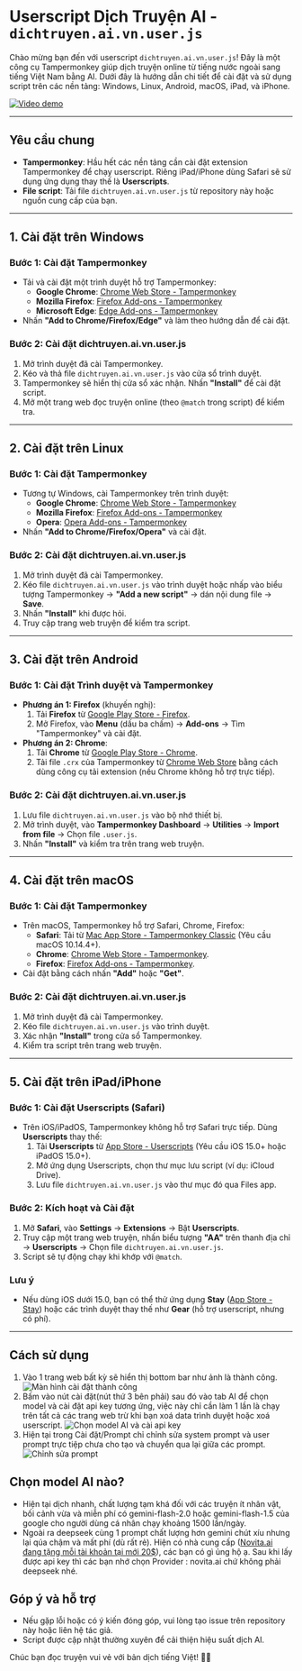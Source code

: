 # Userscript Dịch Truyện AI - `dichtruyen.ai.vn.user.js`

Chào mừng bạn đến với userscript `dichtruyen.ai.vn.user.js`! Đây là một công cụ Tampermonkey giúp dịch truyện online từ tiếng nước ngoài sang tiếng Việt Nam bằng AI. Dưới đây là hướng dẫn chi tiết để cài đặt và sử dụng script trên các nền tảng: Windows, Linux, Android, macOS, iPad, và iPhone.

[![Video demo](https://img.youtube.com/vi/Zhgpk1vYc3o/0.jpg)](https://www.youtube.com/watch?v=Zhgpk1vYc3o)

---

## Yêu cầu chung
- **Tampermonkey**: Hầu hết các nền tảng cần cài đặt extension Tampermonkey để chạy userscript. Riêng iPad/iPhone dùng Safari sẽ sử dụng ứng dụng thay thế là **Userscripts**.
- **File script**: Tải file `dichtruyen.ai.vn.user.js` từ repository này hoặc nguồn cung cấp của bạn.

---

## 1. Cài đặt trên Windows
### Bước 1: Cài đặt Tampermonkey
- Tải và cài đặt một trình duyệt hỗ trợ Tampermonkey:
  - **Google Chrome**: [Chrome Web Store - Tampermonkey](https://chrome.google.com/webstore/detail/tampermonkey/dhdgffkkebhmkfjojejmpbldmpobfkfo)
  - **Mozilla Firefox**: [Firefox Add-ons - Tampermonkey](https://addons.mozilla.org/en-US/firefox/addon/tampermonkey/)
  - **Microsoft Edge**: [Edge Add-ons - Tampermonkey](https://microsoftedge.microsoft.com/addons/detail/tampermonkey/iikmleipfamncoeapigifbpdccjbpkbc)
- Nhấn **"Add to Chrome/Firefox/Edge"** và làm theo hướng dẫn để cài đặt.

### Bước 2: Cài đặt dichtruyen.ai.vn.user.js
1. Mở trình duyệt đã cài Tampermonkey.
2. Kéo và thả file `dichtruyen.ai.vn.user.js` vào cửa sổ trình duyệt.
3. Tampermonkey sẽ hiển thị cửa sổ xác nhận. Nhấn **"Install"** để cài đặt script.
4. Mở một trang web đọc truyện online (theo `@match` trong script) để kiểm tra.

---

## 2. Cài đặt trên Linux
### Bước 1: Cài đặt Tampermonkey
- Tương tự Windows, cài Tampermonkey trên trình duyệt:
  - **Google Chrome**: [Chrome Web Store - Tampermonkey](https://chrome.google.com/webstore/detail/tampermonkey/dhdgffkkebhmkfjojejmpbldmpobfkfo)
  - **Mozilla Firefox**: [Firefox Add-ons - Tampermonkey](https://addons.mozilla.org/en-US/firefox/addon/tampermonkey/)
  - **Opera**: [Opera Add-ons - Tampermonkey](https://addons.opera.com/en/extensions/details/tampermonkey-beta/)
- Nhấn **"Add to Chrome/Firefox/Opera"** và cài đặt.

### Bước 2: Cài đặt dichtruyen.ai.vn.user.js
1. Mở trình duyệt đã cài Tampermonkey.
2. Kéo file `dichtruyen.ai.vn.user.js` vào trình duyệt hoặc nhấp vào biểu tượng Tampermonkey -> **"Add a new script"** -> dán nội dung file -> **Save**.
3. Nhấn **"Install"** khi được hỏi.
4. Truy cập trang web truyện để kiểm tra script.

---

## 3. Cài đặt trên Android
### Bước 1: Cài đặt Trình duyệt và Tampermonkey
- **Phương án 1: Firefox** (khuyến nghị):
  1. Tải **Firefox** từ [Google Play Store - Firefox](https://play.google.com/store/apps/details?id=org.mozilla.firefox).
  2. Mở Firefox, vào **Menu** (dấu ba chấm) -> **Add-ons** -> Tìm "Tampermonkey" và cài đặt.
- **Phương án 2: Chrome**:
  1. Tải **Chrome** từ [Google Play Store - Chrome](https://play.google.com/store/apps/details?id=com.android.chrome).
  2. Tải file `.crx` của Tampermonkey từ [Chrome Web Store](https://chrome.google.com/webstore/detail/tampermonkey/dhdgffkkebhmkfjojejmpbldmpobfkfo) bằng cách dùng công cụ tải extension (nếu Chrome không hỗ trợ trực tiếp).

### Bước 2: Cài đặt dichtruyen.ai.vn.user.js
1. Lưu file `dichtruyen.ai.vn.user.js` vào bộ nhớ thiết bị.
2. Mở trình duyệt, vào **Tampermonkey Dashboard** -> **Utilities** -> **Import from file** -> Chọn file `.user.js`.
3. Nhấn **"Install"** và kiểm tra trên trang web truyện.

---

## 4. Cài đặt trên macOS
### Bước 1: Cài đặt Tampermonkey
- Trên macOS, Tampermonkey hỗ trợ Safari, Chrome, Firefox:
  - **Safari**: Tải từ [Mac App Store - Tampermonkey Classic](https://apps.apple.com/us/app/tampermonkey-classic/id1482490089) (Yêu cầu macOS 10.14.4+).
  - **Chrome**: [Chrome Web Store - Tampermonkey](https://chrome.google.com/webstore/detail/tampermonkey/dhdgffkkebhmkfjojejmpbldmpobfkfo).
  - **Firefox**: [Firefox Add-ons - Tampermonkey](https://addons.mozilla.org/en-US/firefox/addon/tampermonkey/).
- Cài đặt bằng cách nhấn **"Add"** hoặc **"Get"**.

### Bước 2: Cài đặt dichtruyen.ai.vn.user.js
1. Mở trình duyệt đã cài Tampermonkey.
2. Kéo file `dichtruyen.ai.vn.user.js` vào trình duyệt.
3. Xác nhận **"Install"** trong cửa sổ Tampermonkey.
4. Kiểm tra script trên trang web truyện.

---

## 5. Cài đặt trên iPad/iPhone
### Bước 1: Cài đặt Userscripts (Safari)
- Trên iOS/iPadOS, Tampermonkey không hỗ trợ Safari trực tiếp. Dùng **Userscripts** thay thế:
  1. Tải **Userscripts** từ [App Store - Userscripts](https://apps.apple.com/us/app/userscripts/id1463298887) (Yêu cầu iOS 15.0+ hoặc iPadOS 15.0+).
  2. Mở ứng dụng Userscripts, chọn thư mục lưu script (ví dụ: iCloud Drive).
  3. Lưu file `dichtruyen.ai.vn.user.js` vào thư mục đó qua Files app.

### Bước 2: Kích hoạt và Cài đặt
1. Mở **Safari**, vào **Settings** -> **Extensions** -> Bật **Userscripts**.
2. Truy cập một trang web truyện, nhấn biểu tượng **"AA"** trên thanh địa chỉ -> **Userscripts** -> Chọn file `dichtruyen.ai.vn.user.js`.
3. Script sẽ tự động chạy khi khớp với `@match`.

### Lưu ý
- Nếu dùng iOS dưới 15.0, bạn có thể thử ứng dụng **Stay** ([App Store - Stay](https://apps.apple.com/us/app/stay-for-safari/id1596652956)) hoặc các trình duyệt thay thế như **Gear** (hỗ trợ userscript, nhưng có phí).

---

## Cách sử dụng
1. Vào 1 trang web bất kỳ sẽ hiển thị bottom bar như ảnh là thành công.
![Màn hình cài đặt thành công](screenshot/screen.png)
2. Bấm vào nút cài đặt(nút thứ 3 bên phải) sau đó vào tab AI để chọn model và cài đặt api key tương ứng, việc này chỉ cần làm 1 lần là chạy trên tất cả các trang web trừ khi bạn xoá data trình duyệt hoặc xoá userscript.
![Chọn model AI và cài api key](screenshot/setup-ai.png)
3. Hiện tại trong Cài đặt/Prompt chỉ chỉnh sửa system prompt và user prompt trực tiệp chưa cho tạo và chuyển qua lại giữa các prompt.
![Chỉnh sửa prompt](screenshot/setup-prompt.png)

## Chọn model AI nào? 
- Hiện tại dịch nhanh, chất lượng tạm khá đối với các truyện ít nhân vật, bối cảnh vừa và miễn phí có gemini-flash-2.0 hoặc gemini-flash-1.5 của google cho người dùng cá nhân chạy khoảng 1500 lần/ngày.
- Ngoài ra deepseek cùng 1 prompt chất lượng hơn gemini chút xíu nhưng lại qúa chậm và mất phí (dù rất rẻ). Hiện có nhà cung cấp ([Novita.ai đang tặng mỗi tài khoản tại mới 20$](https://novita.ai/referral?invited_code=TV2UGE)), các bạn có gì ủng hộ ạ. Sau khi lấy được api key thì các bạn nhớ chọn Provider : novita.ai chứ không phải deepseek nhé.

## Góp ý và hỗ trợ
- Nếu gặp lỗi hoặc có ý kiến đóng góp, vui lòng tạo issue trên repository này hoặc liên hệ tác giả.
- Script được cập nhật thường xuyên để cải thiện hiệu suất dịch AI.

Chúc bạn đọc truyện vui vẻ với bản dịch tiếng Việt! 📖✨
